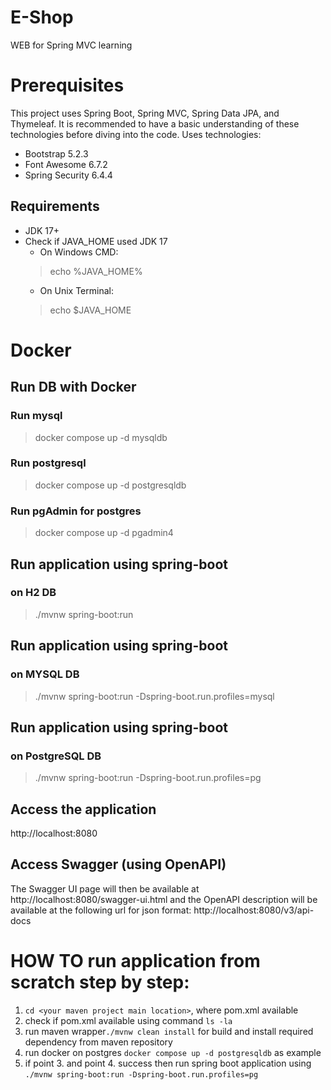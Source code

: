 # E-Shop
WEB for Spring MVC learning

# Prerequisites
This project uses Spring Boot, Spring MVC, Spring Data JPA, and Thymeleaf.
It is recommended to have a basic understanding of these technologies before diving into the code.
Uses technologies:
* Bootstrap 5.2.3
* Font Awesome 6.7.2
* Spring Security 6.4.4

## Requirements
* JDK 17+
* Check if JAVA_HOME used JDK 17
  * On Windows CMD: 
  > echo %JAVA_HOME%
  * On Unix Terminal:
  > echo $JAVA_HOME

# Docker
## Run DB with Docker
### Run mysql
> docker compose up -d mysqldb

### Run postgresql
> docker compose up -d postgresqldb

### Run pgAdmin for postgres
> docker compose up -d pgadmin4

## Run application using spring-boot
### on H2 DB
> ./mvnw spring-boot:run

## Run application using spring-boot
### on MYSQL DB
> ./mvnw spring-boot:run -Dspring-boot.run.profiles=mysql

## Run application using spring-boot
### on PostgreSQL DB
> ./mvnw spring-boot:run -Dspring-boot.run.profiles=pg

## Access the application
http://localhost:8080

## Access Swagger (using OpenAPI)
The Swagger UI page will then be available at http://localhost:8080/swagger-ui.html
and the OpenAPI description will be available at the following url for json format: http://localhost:8080/v3/api-docs

# HOW TO run application from scratch step by step:
1. ```cd <your maven project main location>```, where pom.xml available
2. check if pom.xml available using command ```ls -la```
3. run maven wrapper```./mvnw clean install``` for build and install required dependency from maven repository
4. run docker on postgres ```docker compose up -d postgresqldb``` as example
5. if point 3. and point 4. success then run spring boot application using ```./mvnw spring-boot:run -Dspring-boot.run.profiles=pg```